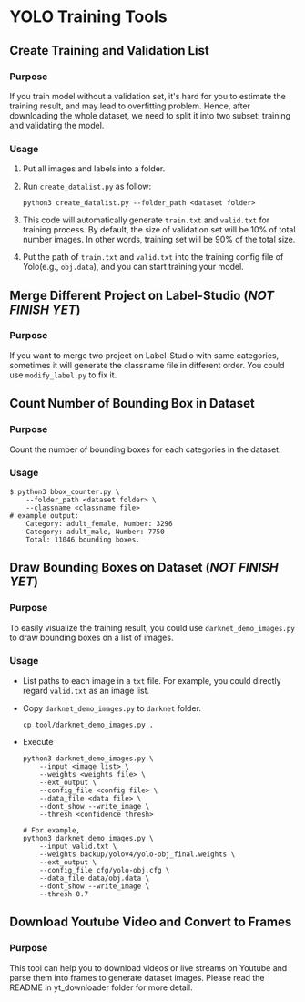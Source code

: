 # YOLO Training Tools

## Create Training and Validation List

### Purpose

If you train model without a validation set, it's hard for you to estimate the training result, and may lead to overfitting problem.
Hence, after downloading the whole dataset, we need to split it into two subset: training and validating the model.

### Usage

1. Put all images and labels into a folder.
2. Run `create_datalist.py` as follow:

    ```terminal
    python3 create_datalist.py --folder_path <dataset folder>
    ```

3. This code will automatically generate `train.txt` and `valid.txt` for training process. By default, the size of validation set will be 10% of total number images. In other words, training set will be 90% of the total size.

4. Put the path of `train.txt` and `valid.txt` into the training config file of Yolo(e.g., `obj.data`), and you can start training your model.

## Merge Different Project on Label-Studio (*NOT FINISH YET*)

### Purpose

If you want to merge two project on Label-Studio with same categories, sometimes it will generate the classname file in different order. You could use `modify_label.py` to fix it.

## Count Number of Bounding Box in Dataset

### Purpose

Count the number of bounding boxes for each categories in the dataset.

### Usage

```terminal
$ python3 bbox_counter.py \
    --folder_path <dataset folder> \
    --classname <classname file>
# example output:
    Category: adult_female, Number: 3296
    Category: adult_male, Number: 7750
    Total: 11046 bounding boxes.
```

## Draw Bounding Boxes on Dataset (*NOT FINISH YET*)

### Purpose

To easily visualize the training result, you could use `darknet_demo_images.py` to draw bounding boxes on a list of images.

### Usage

+ List paths to each image in a `txt` file. For example, you could directly regard `valid.txt` as an image list.

+ Copy `darknet_demo_images.py` to `darknet` folder.

    ```terminal
    cp tool/darknet_demo_images.py .
    ```

+ Execute

    ```terminal
    python3 darknet_demo_images.py \
        --input <image list> \
        --weights <weights file> \
        --ext_output \
        --config_file <config file> \
        --data_file <data file> \
        --dont_show --write_image \
        --thresh <confidence thresh>

    # For example,
    python3 darknet_demo_images.py \
        --input valid.txt \
        --weights backup/yolov4/yolo-obj_final.weights \
        --ext_output \
        --config_file cfg/yolo-obj.cfg \
        --data_file data/obj.data \
        --dont_show --write_image \
        --thresh 0.7
    ```

## Download Youtube Video and Convert to Frames

### Purpose

This tool can help you to download videos or live streams on Youtube and parse them into frames to generate dataset images. Please read the README in yt_downloader folder for more detail.